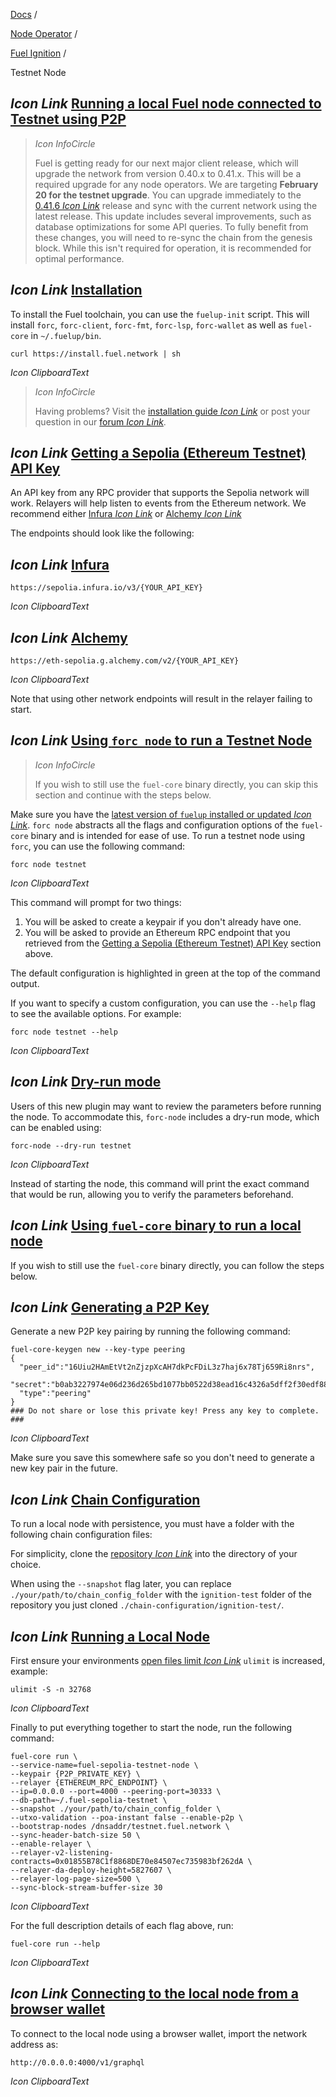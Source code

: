 [Docs](https://docs.fuel.network/) /

[Node Operator](https://docs.fuel.network/docs/node-operator/) /

[Fuel Ignition](https://docs.fuel.network/docs/node-operator/fuel-ignition/) /

Testnet Node

## _Icon Link_ [Running a local Fuel node connected to Testnet using P2P](https://docs.fuel.network/docs/node-operator/fuel-ignition/testnet-node/\#running-a-local-fuel-node-connected-to-testnet-using-p2p)

> _Icon InfoCircle_
>
> Fuel is getting ready for our next major client release, which will upgrade the network from version 0.40.x to 0.41.x. This will be a required upgrade for any node operators.
> We are targeting **February 20 for the testnet upgrade**. You can upgrade immediately to the [0.41.6 _Icon Link_](https://github.com/FuelLabs/fuel-core/releases/tag/v0.41.6) release and sync with the current network using the latest release.
> This update includes several improvements, such as database optimizations for some API queries. To fully benefit from these changes, you will need to re-sync the chain from the genesis block. While this isn't required for operation, it is recommended for optimal performance.

## _Icon Link_ [Installation](https://docs.fuel.network/docs/node-operator/fuel-ignition/testnet-node/\#installation)

To install the Fuel toolchain, you can use the `fuelup-init` script.
This will install `forc`, `forc-client`, `forc-fmt`, `forc-lsp`, `forc-wallet` as well as `fuel-core` in `~/.fuelup/bin`.

```fuel_Box fuel_Box-idXKMmm-css
curl https://install.fuel.network | sh
```

_Icon ClipboardText_

> _Icon InfoCircle_
>
> Having problems? Visit the [installation guide _Icon Link_](https://docs.fuel.network/guides/installation/) or post your question in our [forum _Icon Link_](https://forum.fuel.network/).

## _Icon Link_ [Getting a Sepolia (Ethereum Testnet) API Key](https://docs.fuel.network/docs/node-operator/fuel-ignition/testnet-node/\#getting-a-sepolia-ethereum-testnet-api-key)

An API key from any RPC provider that supports the Sepolia network will work. Relayers will help listen to events from the Ethereum network. We recommend either [Infura _Icon Link_](https://www.infura.io/) or [Alchemy _Icon Link_](https://www.alchemy.com/)

The endpoints should look like the following:

## _Icon Link_ [Infura](https://docs.fuel.network/docs/node-operator/fuel-ignition/testnet-node/\#infura)

```fuel_Box fuel_Box-idXKMmm-css
https://sepolia.infura.io/v3/{YOUR_API_KEY}
```

_Icon ClipboardText_

## _Icon Link_ [Alchemy](https://docs.fuel.network/docs/node-operator/fuel-ignition/testnet-node/\#alchemy)

```fuel_Box fuel_Box-idXKMmm-css
https://eth-sepolia.g.alchemy.com/v2/{YOUR_API_KEY}
```

_Icon ClipboardText_

Note that using other network endpoints will result in the relayer failing to start.

## _Icon Link_ [Using `forc node` to run a Testnet Node](https://docs.fuel.network/docs/node-operator/fuel-ignition/testnet-node/\#using-forc-node-to-run-a-testnet-node)

> _Icon InfoCircle_
>
> If you wish to still use the `fuel-core` binary directly, you can skip this section and continue with the steps below.

Make sure you have the [latest version of `fuelup` installed or updated _Icon Link_](https://docs.fuel.network/guides/contract-quickstart/#installation). `forc node` abstracts all the flags and configuration options of the `fuel-core` binary and is intended for ease of use. To run a testnet node using `forc`, you can use the following command:

```fuel_Box fuel_Box-idXKMmm-css
forc node testnet
```

_Icon ClipboardText_

This command will prompt for two things:

1. You will be asked to create a keypair if you don't already have one.
2. You will be asked to provide an Ethereum RPC endpoint that you retrieved from the [Getting a Sepolia (Ethereum Testnet) API Key](https://docs.fuel.network/docs/node-operator/fuel-ignition/testnet-node/#getting-a-sepolia-ethereum-testnet-api-key) section above.

The default configuration is highlighted in green at the top of the command output.

If you want to specify a custom configuration, you can use the `--help` flag to see the available options. For example:

```fuel_Box fuel_Box-idXKMmm-css
forc node testnet --help
```

_Icon ClipboardText_

## _Icon Link_ [Dry-run mode](https://docs.fuel.network/docs/node-operator/fuel-ignition/testnet-node/\#dry-run-mode)

Users of this new plugin may want to review the parameters before running the node. To accommodate this, `forc-node` includes a dry-run mode, which can be enabled using:

```fuel_Box fuel_Box-idXKMmm-css
forc-node --dry-run testnet
```

_Icon ClipboardText_

Instead of starting the node, this command will print the exact command that would be run, allowing you to verify the parameters beforehand.

## _Icon Link_ [Using `fuel-core` binary to run a local node](https://docs.fuel.network/docs/node-operator/fuel-ignition/testnet-node/\#using-fuel-core-binary-to-run-a-local-node)

If you wish to still use the `fuel-core` binary directly, you can follow the steps below.

## _Icon Link_ [Generating a P2P Key](https://docs.fuel.network/docs/node-operator/fuel-ignition/testnet-node/\#generating-a-p2p-key)

Generate a new P2P key pairing by running the following command:

```fuel_Box fuel_Box-idXKMmm-css
fuel-core-keygen new --key-type peering
{
  "peer_id":"16Uiu2HAmEtVt2nZjzpXcAH7dkPcFDiL3z7haj6x78Tj659Ri8nrs",
  "secret":"b0ab3227974e06d236d265bd1077bb0522d38ead16c4326a5dff2f30edf88496",
  "type":"peering"
}
### Do not share or lose this private key! Press any key to complete. ###
```

_Icon ClipboardText_

Make sure you save this somewhere safe so you don't need to generate a new key pair in the future.

## _Icon Link_ [Chain Configuration](https://docs.fuel.network/docs/node-operator/fuel-ignition/testnet-node/\#chain-configuration)

To run a local node with persistence, you must have a folder with the following chain configuration files:

For simplicity, clone the [repository _Icon Link_](https://github.com/FuelLabs/chain-configuration/tree/master) into the directory of your choice.

When using the `--snapshot` flag later, you can replace `./your/path/to/chain_config_folder` with the `ignition-test` folder of the repository you just cloned `./chain-configuration/ignition-test/`.

## _Icon Link_ [Running a Local Node](https://docs.fuel.network/docs/node-operator/fuel-ignition/testnet-node/\#running-a-local-node)

First ensure your environments [open files limit _Icon Link_](https://askubuntu.com/questions/162229/how-do-i-increase-the-open-files-limit-for-a-non-root-user) `ulimit` is increased, example:

```fuel_Box fuel_Box-idXKMmm-css
ulimit -S -n 32768
```

_Icon ClipboardText_

Finally to put everything together to start the node, run the following command:

```fuel_Box fuel_Box-idXKMmm-css
fuel-core run \
--service-name=fuel-sepolia-testnet-node \
--keypair {P2P_PRIVATE_KEY} \
--relayer {ETHEREUM_RPC_ENDPOINT} \
--ip=0.0.0.0 --port=4000 --peering-port=30333 \
--db-path=~/.fuel-sepolia-testnet \
--snapshot ./your/path/to/chain_config_folder \
--utxo-validation --poa-instant false --enable-p2p \
--bootstrap-nodes /dnsaddr/testnet.fuel.network \
--sync-header-batch-size 50 \
--enable-relayer \
--relayer-v2-listening-contracts=0x01855B78C1f8868DE70e84507ec735983bf262dA \
--relayer-da-deploy-height=5827607 \
--relayer-log-page-size=500 \
--sync-block-stream-buffer-size 30
```

_Icon ClipboardText_

For the full description details of each flag above, run:

```fuel_Box fuel_Box-idXKMmm-css
fuel-core run --help
```

_Icon ClipboardText_

## _Icon Link_ [Connecting to the local node from a browser wallet](https://docs.fuel.network/docs/node-operator/fuel-ignition/testnet-node/\#connecting-to-the-local-node-from-a-browser-wallet)

To connect to the local node using a browser wallet, import the network address as:

```fuel_Box fuel_Box-idXKMmm-css
http://0.0.0.0:4000/v1/graphql
```

_Icon ClipboardText_